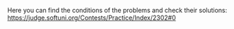 Here you can find the conditions of the problems and check their solutions:
https://judge.softuni.org/Contests/Practice/Index/2302#0